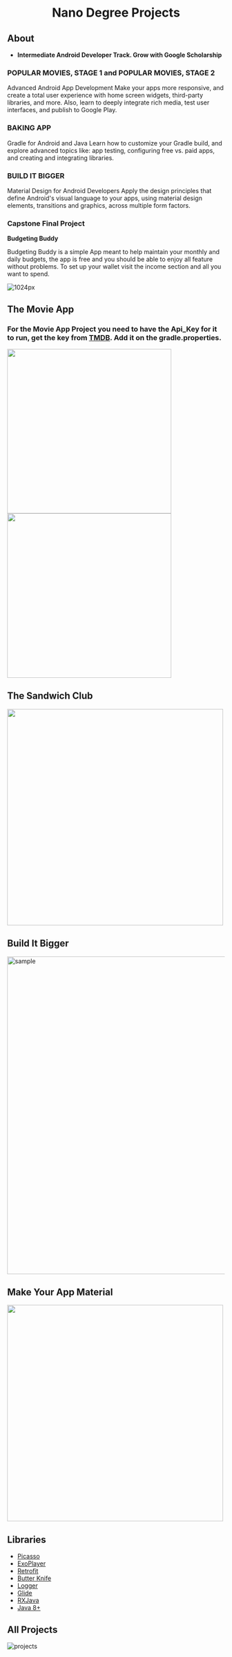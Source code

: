 <h1 align="center">Nano Degree Projects </h1>

## About
* **Intermediate Android Developer Track. Grow with Google Scholarship**

### POPULAR MOVIES, STAGE 1 and POPULAR MOVIES, STAGE 2
Advanced Android App Development
Make your apps more responsive, and create a total user experience with home screen widgets, third-party libraries, and more. Also, learn to deeply integrate rich media, test user interfaces, and publish to Google Play.

### BAKING APP
Gradle for Android and Java
Learn how to customize your Gradle build, and explore advanced topics like: app testing, configuring free vs. paid apps, and creating and integrating libraries.

### BUILD IT BIGGER
Material Design for Android Developers
Apply the design principles that define Android's visual language to your apps, using material design elements, transitions and graphics, across multiple form factors.

### Capstone Final Project
**Budgeting Buddy**

Budgeting Buddy is a simple App meant to help maintain your monthly and daily budgets, the app is free and you should be able to enjoy all feature without problems. To set up your wallet visit the income section and all you want to spend.

![1024px](https://user-images.githubusercontent.com/11560987/35936884-3214f19a-0c0a-11e8-954d-95fcf159bd31.png)


## The Movie App

### For the Movie App Project you need to have the Api_Key for it to run, get the key from [TMDB](https://www.themoviedb.org/). Add it on the gradle.properties.

<img src="https://user-images.githubusercontent.com/11560987/41365655-9741984a-6eff-11e8-879d-83311a7d064d.jpg" width="380"/> <img src="https://user-images.githubusercontent.com/11560987/41365587-6216b5ce-6eff-11e8-9fed-c8418aa26bed.jpg" width="380"/> 

## The Sandwich Club
<img src='https://user-images.githubusercontent.com/11560987/41324819-7b0a4eca-6e7c-11e8-96c4-1e02742f5f37.jpeg'  width='500' />


## Build It Bigger
<img width="734" alt="sample" src="https://user-images.githubusercontent.com/11560987/42416723-7f0ac08a-823c-11e8-8599-72383c16857b.png">

## Make Your App Material 
<img src='https://user-images.githubusercontent.com/11560987/42767635-164d74cc-88e3-11e8-82d4-3a1a47dab79a.jpg'  width='500' />

Libraries 
--------- 
* [Picasso](https://github.com/square/picasso)
* [ExoPlayer](https://github.com/google/ExoPlayer)
* [Retrofit](https://github.com/square/retrofit)
* [Butter Knife](https://github.com/JakeWharton/butterknife)
* [Logger](https://github.com/orhanobut/logger)
* [Glide](https://github.com/bumptech/glide)
* [RXJava](https://github.com/ReactiveX/RxJava)
* [Java 8+]()


## All Projects
![projects](https://user-images.githubusercontent.com/11560987/39330794-5bdd1b4c-4968-11e8-9271-631b147ec403.PNG)

